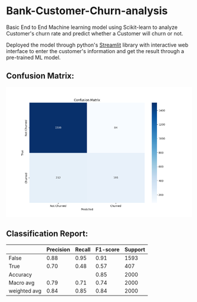 # Bank-Customer-Churn-analysis
Basic End to End Machine learning model using Scikit-learn to analyze Customer's churn rate and  predict whether a Customer will churn or not.

Deployed the model through python's [Streamlit](https://streamlit.io/) library with interactive web interface to enter the customer's information and get the result through a pre-trained ML model. 

## Confusion Matrix:
![alt text](images/confusion_matrix.png)
## Classification Report:
||Precision |    Recall|  F1-score|   Support|
|-----|-----|-----|-----|-----|
|False|       0.88|      0.95|      0.91|      1593|
|True   |0.70      |0.48      |0.57|       407|           
|Accuracy|                           ||0.85      |2000|
|Macro avg|       0.79     | 0.71|      0.74|      2000
weighted avg      | 0.84|      0.85|      0.84|      2000

